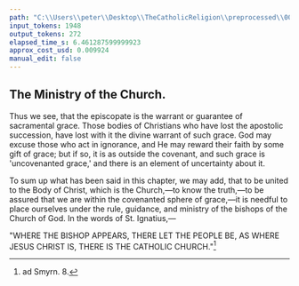 ```yaml
---
path: "C:\\Users\\peter\\Desktop\\TheCatholicReligion\\preprocessed\\00062.jpg"
input_tokens: 1948
output_tokens: 272
elapsed_time_s: 6.461287599999923
approx_cost_usd: 0.009924
manual_edit: false
---
```

## The Ministry of the Church.

Thus we see, that the episcopate is the
warrant or guarantee of sacramental grace.
Those bodies of Christians who have lost the
apostolic succession, have lost with it the
divine warrant of such grace. God may excuse
those who act in ignorance, and He may reward
their faith by some gift of grace; but if so,
it is as outside the covenant, and such grace
is 'uncovenanted grace,' and there is an element
of uncertainty about it.

To sum up what has been said in this chapter,
we may add, that to be united to the Body of
Christ, which is the Church,—to know the
truth,—to be assured that we are within the
covenanted sphere of grace,—it is needful to
place ourselves under the rule, guidance, and
ministry of the bishops of the Church of God.
In the words of St. Ignatius,—

"WHERE THE BISHOP APPEARS, THERE LET
THE PEOPLE BE, AS WHERE JESUS CHRIST IS,
THERE IS THE CATHOLIC CHURCH."[^1]

[^1]: ad Smyrn. 8.